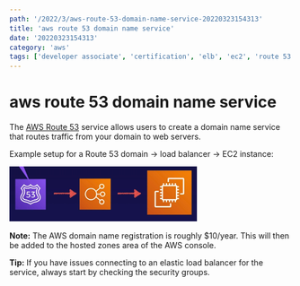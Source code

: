 ```yaml
---
path: '/2022/3/aws-route-53-domain-name-service-20220323154313'
title: 'aws route 53 domain name service'
date: '20220323154313'
category: 'aws'
tags: ['developer associate', 'certification', 'elb', 'ec2', 'route 53', 'DNS', 'aws', 'networks']
---
```


# aws route 53 domain name service
The [AWS Route 53](https://aws.amazon.com/route53/) service allows users to create
a domain name service that routes traffic from your domain to web servers.

Example setup for a Route 53 domain -> load balancer -> EC2 instance:

![Sample architecture diagram for a route 53 service to load balancer that routes to ec2](./20220323155143-img-1.png)

**Note:** The AWS domain name registration is roughly $10/year. This will then
be added to the hosted zones area of the AWS console.

**Tip:** If you have issues connecting to an elastic load balancer for the service, always start
by checking the security groups.

